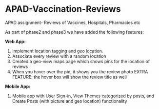# APAD-Vaccination-Reviews
APAD assignment- Reviews of Vaccines, Hospitals, Pharmacies etc

As part of phase2 and phase3 we have added the following features:

**Web App:**
  1. Implement location tagging and geo location.
  2. Associate every review with a random location
  3. Created a geo-view maps page which shows pins for the location of reviews
  4. When you hover over the pin, it shows you the review photo EXTRA FEATURE: the hover box will show the review title as well

**Mobile App:**
  1. Mobile app with User Sign-in, View Themes categorized by posts, and Create Posts (with picture and geo location) functionality
